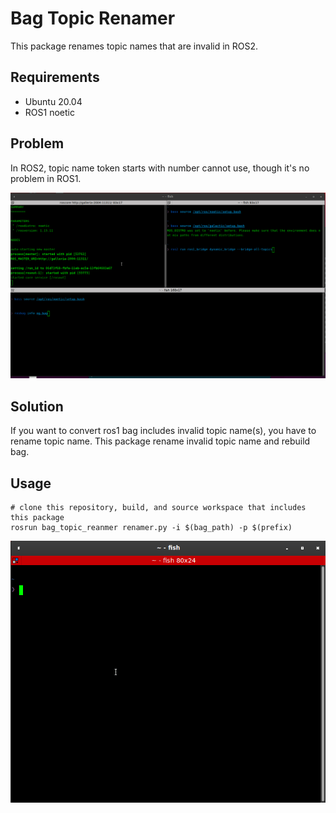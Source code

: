 # Bag Topic Renamer
This package renames topic names that are invalid in ROS2.

## Requirements
- Ubuntu 20.04
- ROS1 noetic

## Problem
In ROS2, topic name token starts with number cannot use, though it's no problem in ROS1.

![problem](./problem.gif)

## Solution
If you want to convert ros1 bag includes invalid topic name(s), you have to rename topic name.
This package rename invalid topic name and rebuild bag.

## Usage
```
# clone this repository, build, and source workspace that includes this package
rosrun bag_topic_reanmer renamer.py -i $(bag_path) -p $(prefix)
```

![demo](./demo.gif)

